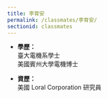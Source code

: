 ```yaml
---
title: 李育安
permalink: /classmates/李育安/
sectionid: classmates
---
```


- **學歷：**<br />
  臺大電機系學士<br />
  美國賓州大學電機博士

- **資歷：**<br />
  美國 Loral Corporation 研究員

